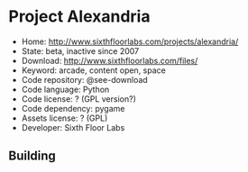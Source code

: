 # Project Alexandria

- Home: http://www.sixthfloorlabs.com/projects/alexandria/
- State: beta, inactive since 2007
- Download: http://www.sixthfloorlabs.com/files/
- Keyword: arcade, content open, space
- Code repository: @see-download
- Code language: Python
- Code license: ? (GPL version?)
- Code dependency: pygame
- Assets license: ? (GPL)
- Developer: Sixth Floor Labs

## Building
